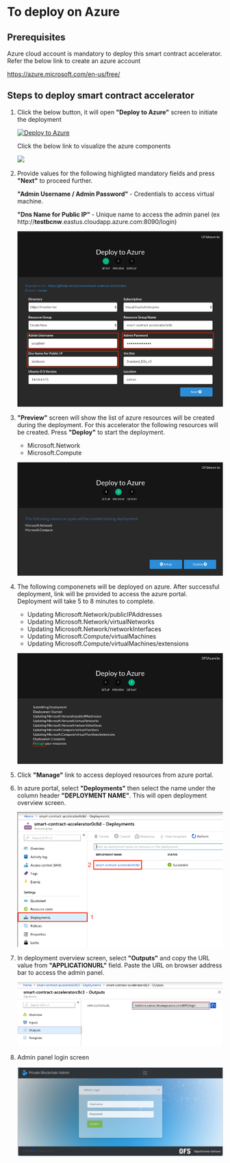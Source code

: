 # To deploy on Azure

Prerequisites
-------------
Azure cloud account is mandatory to deploy this smart contract accelerator. Refer the below link to create an azure account 

https://azure.microsoft.com/en-us/free/


Steps to deploy smart contract accelerator
------------------------------------------

1. Click the below button, it will open <b>"Deploy to Azure"</b> screen to initiate the deployment

    [![Deploy to Azure](https://azuredeploy.net/deploybutton.png)](https://azuredeploy.net/) 

    Click the below link to visualize the azure components

    <a href="http://armviz.io/#/?load=https%3A%2F%2Fraw.githubusercontent.com%2Frarunms%2Fautodeploy%2Fmaster%2Fazuredeploy.json" target="_blank">
    <img src="http://armviz.io/visualizebutton.png"/> </a>

2. Provide values for the following highligted mandatory fields and press <b>"Next"</b> to proceed further.
   
    <b>"Admin Username / Admin Password" </b> - Credentials to access virtual machine.
    
    <b> "Dns Name for Public IP" </b> - Unique name to access the admin panel 
    (ex http://<b>testbcnw</b>.eastus.cloudapp.azure.com:8090/login) 

    ![Setup](./images/setup.png)

3. <b>"Preview"</b> screen will show the list of azure resources will be created during the deployment. For this accelerator the following resources will be created. Press <b>"Deploy"</b> to start the deployment.

    * Microsoft.Network
    * Microsoft.Compute

    ![Preview](./images/preview.png)

4. The following componenets will be deployed on azure. After successful deployment, link will be provided to access the azure portal. Deployment will take 5 to 8 minutes to complete.
    * Updating Microsoft.Network/publicIPAddresses
    * Updating Microsoft.Network/virtualNetworks
    * Updating Microsoft.Network/networkInterfaces
    * Updating Microsoft.Compute/virtualMachines
    * Updating Microsoft.Compute/virtualMachines/extensions 

    ![Deploy](./images/deploy.png)

5. Click <b>"Manage"</b> link to access deployed resources from azure portal.

6. In azure portal, select <b>"Deployments"</b> then select the name under the column header <b>"DEPLOYMENT NAME"</b>. This will open deployment overview screen.

    ![Deployments](./images/deployments.png)

7. In deployment overview screen, select <b>"Outputs"</b> and copy the URL value from <b>"APPLICATIONURL"</b> field. Paste the URL on browser address bar to access the admin panel.

    ![Application URL](./images/url.png)


8. Admin panel login screen

    ![Application URL](./images/login.png)




